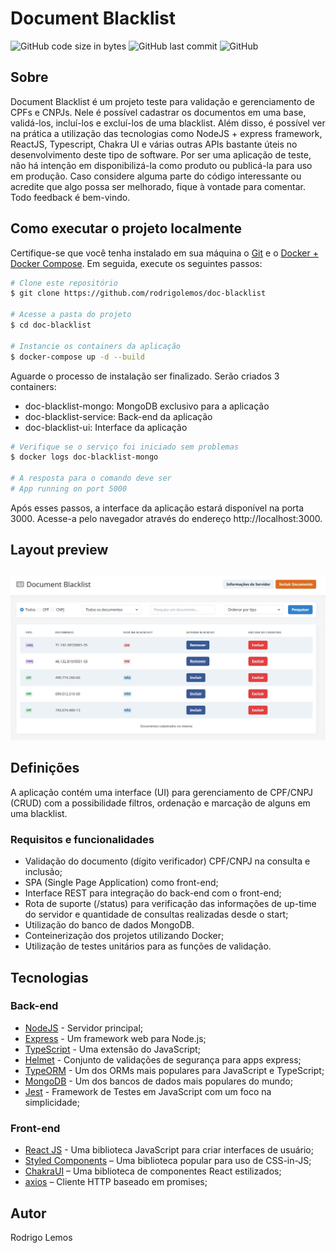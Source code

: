 # Document Blacklist
<p>
  <img alt="GitHub code size in bytes" src="https://img.shields.io/github/languages/code-size/rodrigolemos/doc-blacklist">
  <img alt="GitHub last commit" src="https://img.shields.io/github/last-commit/rodrigolemos/doc-blacklist">
  <img alt="GitHub" src="https://img.shields.io/github/license/rodrigolemos/doc-blacklist">
</p>

## Sobre

Document Blacklist é um projeto teste para validação e gerenciamento de CPFs e CNPJs. Nele é possível cadastrar os documentos em uma base, validá-los, incluí-los e excluí-los de uma blacklist. Além disso, é possível ver na prática a utilização das tecnologias como NodeJS + express framework, ReactJS, Typescript, Chakra UI e várias outras APIs bastante úteis no desenvolvimento deste tipo de software. Por ser uma aplicação de teste, não há intenção em disponibilizá-la como produto ou publicá-la para uso em produção. Caso considere alguma parte do código interessante ou acredite que algo possa ser melhorado, fique à vontade para comentar. Todo feedback é bem-vindo.

## Como executar o projeto localmente

Certifique-se que você tenha instalado em sua máquina o [Git](https://git-scm.com) e o [Docker + Docker Compose](https://www.docker.com/). Em seguida, execute os seguintes passos:

```bash
# Clone este repositório
$ git clone https://github.com/rodrigolemos/doc-blacklist

# Acesse a pasta do projeto
$ cd doc-blacklist

# Instancie os containers da aplicação
$ docker-compose up -d --build
```

Aguarde o processo de instalação ser finalizado. Serão criados 3 containers:
- doc-blacklist-mongo: MongoDB exclusivo para a aplicação
- doc-blacklist-service: Back-end da aplicação
- doc-blacklist-ui: Interface da aplicação

```bash
# Verifique se o serviço foi iniciado sem problemas
$ docker logs doc-blacklist-mongo

# A resposta para o comando deve ser
# App running on port 5000
```

Após esses passos, a interface da aplicação estará disponível na porta 3000. Acesse-a pelo navegador através do endereço http://localhost:3000.

## Layout preview

<p align="left">
  <img alt="Principal" src="https://github.com/rodrigolemos/doc-blacklist/blob/main/ui/public/assets/doc-blacklist-preview.JPG" style="width: 1100px; margin-top: 10px; margin-right: 5px;">
</p>

## Definições

A aplicação contém uma interface (UI) para gerenciamento de CPF/CNPJ (CRUD) com a possibilidade filtros, ordenação e marcação de alguns em uma blacklist.

### Requisitos e funcionalidades

- Validação do documento (dígito verificador) CPF/CNPJ na consulta e inclusão;
- SPA (Single Page Application) como front-end;
- Interface REST para integração do back-end com o front-end;
- Rota de suporte (/status) para verificação das informações de up-time do servidor e quantidade de consultas realizadas desde o start;
- Utilização do banco de dados MongoDB.
- Conteinerização dos projetos utilizando Docker;
- Utilização de testes unitários para as funções de validação.

## Tecnologias

### Back-end

- [NodeJS](https://nodejs.org/en/) - Servidor principal;
- [Express](https://expressjs.com/) - Um framework web para Node.js;
- [TypeScript](https://www.typescriptlang.org/) - Uma extensão do JavaScript;
- [Helmet](https://helmetjs.github.io/) - Conjunto de validações de segurança para apps express;
- [TypeORM](https://typeorm.io/) - Um dos ORMs mais populares para JavaScript e TypeScript;
- [MongoDB](https://www.mongodb.com/) - Um dos bancos de dados mais populares do mundo;
- [Jest](https://jestjs.io/) - Framework de Testes em JavaScript com um foco na simplicidade;

### Front-end

- [React JS](https://reactjs.org/) - Uma biblioteca JavaScript para criar interfaces de usuário;
- [Styled Components](https://styled-components.com/) – Uma biblioteca popular para uso de CSS-in-JS;
- [ChakraUI](https://chakra-ui.com/) – Uma biblioteca de componentes React estilizados;
- [axios](https://github.com/axios/axios) – Cliente HTTP baseado em promises;

## Autor

Rodrigo Lemos